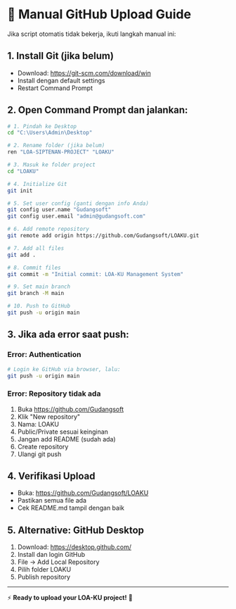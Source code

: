 # 🚀 Manual GitHub Upload Guide

Jika script otomatis tidak bekerja, ikuti langkah manual ini:

## 1. Install Git (jika belum)
- Download: https://git-scm.com/download/win
- Install dengan default settings
- Restart Command Prompt

## 2. Open Command Prompt dan jalankan:

```bash
# 1. Pindah ke Desktop
cd "C:\Users\Admin\Desktop"

# 2. Rename folder (jika belum)
ren "LOA-SIPTENAN-PROJECT" "LOAKU"

# 3. Masuk ke folder project
cd "LOAKU"

# 4. Initialize Git
git init

# 5. Set user config (ganti dengan info Anda)
git config user.name "Gudangsoft"
git config user.email "admin@gudangsoft.com"

# 6. Add remote repository
git remote add origin https://github.com/Gudangsoft/LOAKU.git

# 7. Add all files
git add .

# 8. Commit files
git commit -m "Initial commit: LOA-KU Management System"

# 9. Set main branch
git branch -M main

# 10. Push to GitHub
git push -u origin main
```

## 3. Jika ada error saat push:

### Error: Authentication
```bash
# Login ke GitHub via browser, lalu:
git push -u origin main
```

### Error: Repository tidak ada
1. Buka https://github.com/Gudangsoft
2. Klik "New repository"
3. Nama: LOAKU
4. Public/Private sesuai keinginan
5. Jangan add README (sudah ada)
6. Create repository
7. Ulangi git push

## 4. Verifikasi Upload
- Buka: https://github.com/Gudangsoft/LOAKU
- Pastikan semua file ada
- Cek README.md tampil dengan baik

## 5. Alternative: GitHub Desktop
1. Download: https://desktop.github.com/
2. Install dan login GitHub
3. File → Add Local Repository
4. Pilih folder LOAKU
5. Publish repository

---

⚡ **Ready to upload your LOA-KU project!** 🎯
